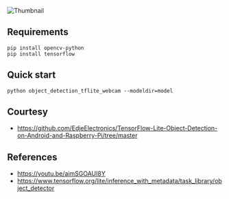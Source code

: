 ![Thumbnail](assets/thumbnail.gif)
## Requirements
``` console
pip install opencv-python
pip install tensorflow
```
## Quick start
``` console
python object_detection_tflite_webcam --modeldir=model
```
## Courtesy
- https://github.com/EdjeElectronics/TensorFlow-Lite-Object-Detection-on-Android-and-Raspberry-Pi/tree/master
## References
- https://youtu.be/aimSGOAUI8Y
- https://www.tensorflow.org/lite/inference_with_metadata/task_library/object_detector